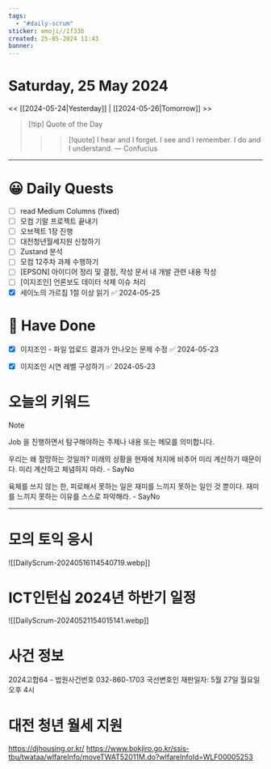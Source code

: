 ```yaml
---
tags:
  - "#daily-scrum"
sticker: emoji//1f33b
created: 25-05-2024 11:43
banner:
---
```

# Saturday, 25 May 2024
<< [[2024-05-24|Yesterday]] | [[2024-05-26|Tomorrow]] >>

> [!tip] Quote of the Day  
> > > [!quote] I hear and I forget. I see and I remember. I do and I understand.
> — Confucius

---

#  😀 Daily Quests
- [ ] read Medium Columns (fixed)
- [ ] 모컴 기말 프로젝트 끝내기
- [ ] 오브젝트 1장 진행
- [ ] 대전청년월세지원 신청하기
- [ ] Zustand 분석
- [ ] 모컴 12주차 과제 수행하기
- [ ] [EPSON] 아이디어 정리 및 결정, 작성 문서 내 개발 관련 내용 작성
- [ ] [이지조인] 언론보도 데이터 삭제 이슈 처리
- [x] 세이노의 가르침 1절 이상 읽기 ✅ 2024-05-25
# 🙂 Have Done
- [x] 이지조인 - 파일 업로드 결과가 안나오는 문제 수정 ✅ 2024-05-23
- [x] 이지조인 시연 레벨 구성하기 ✅ 2024-05-23


# 오늘의 키워드

> [!NOTE]
> Job 을 진행하면서 탐구해야하는 주제나 내용 또는 메모를 의미합니다.

우리는 왜 절망하는 것일까? 미래의 상황을 현재에 처지에 비추어 미리 계산하기 때문이다.
미리 계산하고 체념하지 마라. - SayNo

육체를 쓰지 않는 한, 피로해서 못하는 일은 재미를 느끼지 못하는 일인 것 뿐이다.
재미를 느끼지 못하는 이유를 스스로 파악해라. - SayNo


---

# 모의 토익 응시
![[DailyScrum-20240516114540719.webp]]

# ICT인턴십 2024년 하반기 일정
![[DailyScrum-20240521154015141.webp]]

# 사건 정보
2024고합64 - 법원사건번호
032-860-1703
국선변호인
재판일자: 5월 27일 월요일 오후 4시

# 대전 청년 월세 지원
https://djhousing.or.kr/
https://www.bokjiro.go.kr/ssis-tbu/twataa/wlfareInfo/moveTWAT52011M.do?wlfareInfoId=WLF00005253